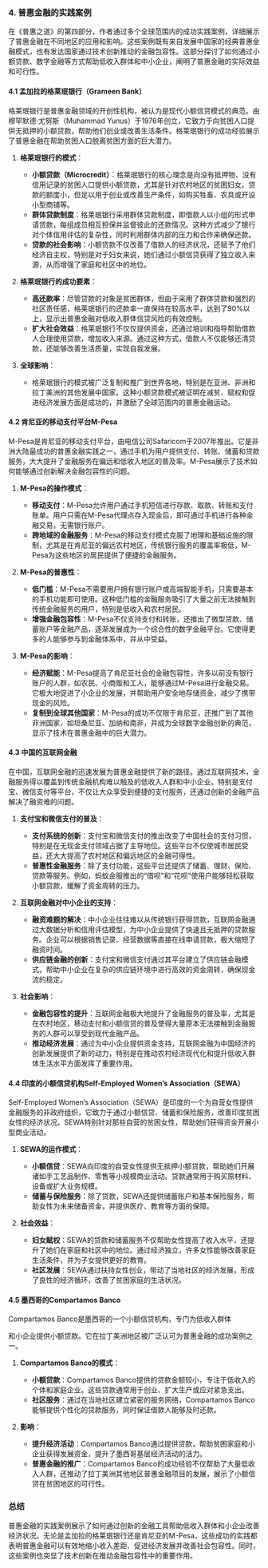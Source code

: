 ### 4. **普惠金融的实践案例**

在《普惠之道》的第四部分，作者通过多个全球范围内的成功实践案例，详细展示了普惠金融在不同地区的应用和影响。这些案例既有来自发展中国家的经典普惠金融模式，也有发达国家通过技术创新推动的金融包容性。这部分探讨了如何通过小额贷款、数字金融等方式帮助低收入群体和中小企业，阐明了普惠金融的实际效益和可行性。

#### 4.1 **孟加拉的格莱珉银行（Grameen Bank）**

格莱珉银行是普惠金融领域的开创性机构，被认为是现代小额信贷模式的典范。由穆罕默德·尤努斯（Muhammad Yunus）于1976年创立，它致力于向贫困人口提供无抵押的小额贷款，帮助他们创业或改善生活条件。格莱珉银行的成功经验展示了普惠金融在帮助贫困人口脱离贫困方面的巨大潜力。

1. **格莱珉银行的模式**：
   - **小额贷款（Microcredit）**：格莱珉银行的核心理念是向没有抵押物、没有信用记录的贫困人口提供小额贷款，尤其是针对农村地区的贫困妇女。贷款的额度小，但足以用于创业或改善生产条件，如购买牲畜、农具或开设小型商铺等。
   - **群体贷款制度**：格莱珉银行采用群体贷款制度，即借款人以小组的形式申请贷款，每组成员相互担保并监督彼此的还款情况。这种方式减少了银行对个体信用评估的复杂性，同时利用群体内部的压力和合作来确保还款。
   - **贷款的社会影响**：小额贷款不仅改善了借款人的经济状况，还赋予了他们经济自主权，特别是对于妇女来说，她们通过小额信贷获得了独立收入来源，从而增强了家庭和社区中的地位。

2. **格莱珉银行的成功要素**：
   - **高还款率**：尽管贷款的对象是贫困群体，但由于采用了群体贷款和强烈的社区责任感，格莱珉银行的还款率一直保持在较高水平，达到了90%以上，显示出普惠金融对低收入群体信贷风险的有效控制。
   - **扩大社会效益**：格莱珉银行不仅仅提供资金，还通过培训和指导帮助借款人合理使用贷款，增加收入来源。通过这种方式，借款人不仅能够还清贷款，还能够改善生活质量，实现自我发展。

3. **全球影响**：
   - 格莱珉银行的模式被广泛复制和推广到世界各地，特别是在亚洲、非洲和拉丁美洲的其他发展中国家。这种小额贷款模式被证明在减贫、赋权和促进经济发展方面是成功的，并激励了全球范围内的普惠金融运动。

#### 4.2 **肯尼亚的移动支付平台M-Pesa**

M-Pesa是肯尼亚的移动支付平台，由电信公司Safaricom于2007年推出。它是非洲大陆最成功的普惠金融实践之一，通过手机为用户提供支付、转账、储蓄和贷款服务，大大提升了金融服务在偏远和低收入地区的普及率。M-Pesa展示了技术如何能够通过创新解决金融包容性的问题。

1. **M-Pesa的操作模式**：
   - **移动支付**：M-Pesa允许用户通过手机短信进行存款、取款、转账和支付账单。用户只需在M-Pesa代理点存入现金后，即可通过手机进行各种金融交易，无需银行账户。
   - **跨地域的金融服务**：M-Pesa的移动支付模式克服了地理和基础设施的限制，尤其是在肯尼亚的偏远农村地区，传统银行服务的覆盖率极低，M-Pesa为这些地区的居民提供了便捷的金融服务。
   
2. **M-Pesa的普惠性**：
   - **低门槛**：M-Pesa不需要用户拥有银行账户或高端智能手机，只需要基本的手机功能即可使用。这种低门槛的金融服务吸引了大量之前无法接触到传统金融服务的用户，特别是低收入和农村居民。
   - **增强金融包容性**：M-Pesa不仅支持支付和转账，还推出了微型贷款、储蓄账户等金融产品，逐渐发展成为一个综合性的数字金融平台。它使得更多的人能够参与到金融体系中，并从中受益。

3. **M-Pesa的影响**：
   - **经济赋能**：M-Pesa提高了肯尼亚社会的金融包容性，许多以前没有银行账户的人群，如农民、小商贩和工人，能够通过M-Pesa进行金融交易。它极大地促进了小企业的发展，并帮助用户安全地存储资金，减少了携带现金的风险。
   - **复制到全球其他国家**：M-Pesa的成功不仅限于肯尼亚，还推广到了其他非洲国家，如坦桑尼亚、加纳和南非，并成为全球数字金融创新的典范，显示了技术在普惠金融中的巨大潜力。

#### 4.3 **中国的互联网金融**

在中国，互联网金融的迅速发展为普惠金融提供了新的路径。通过互联网技术，金融服务得以覆盖到传统金融机构难以触及的低收入人群和中小企业。特别是支付宝、微信支付等平台，不仅让大众享受到便捷的支付服务，还通过创新的金融产品解决了融资难的问题。

1. **支付宝和微信支付的普及**：
   - **支付系统的创新**：支付宝和微信支付的推出改变了中国社会的支付习惯，特别是在无现金支付领域占据了主导地位。这些平台不仅使城市居民受益，还大大提高了农村地区和偏远地区的金融可得性。
   - **普惠性金融服务**：除了支付功能，这些平台还提供了储蓄、理财、保险、贷款等服务。例如，蚂蚁金服推出的“借呗”和“花呗”使用户能够轻松获取小额贷款，缓解了资金周转的压力。

2. **互联网金融对中小企业的支持**：
   - **融资难题的解决**：中小企业往往难以从传统银行获得贷款，互联网金融通过大数据分析和信用评估模型，为中小企业提供了快速且无抵押的贷款服务。企业可以根据销售记录、经营数据等直接在线申请贷款，极大缩短了融资时间。
   - **供应链金融的创新**：支付宝和微信支付通过其平台建立了供应链金融模式，帮助中小企业在复杂的供应链环境中进行高效的资金周转，确保现金流的稳定。

3. **社会影响**：
   - **金融包容性的提升**：互联网金融极大地提升了金融服务的普及率，尤其是在农村地区，移动支付和小额信贷的普及使得大量原本无法接触到金融服务的人群可以享受到现代金融产品。
   - **推动经济发展**：通过为中小企业提供资金支持，互联网金融为中国经济的创新发展提供了新的动力，特别是在推动农村经济现代化和提升低收入群体生活水平方面发挥了重要作用。

#### 4.4 **印度的小额信贷机构Self-Employed Women’s Association（SEWA）**

Self-Employed Women’s Association（SEWA）是印度的一个为自营女性提供金融服务的非政府组织，它致力于通过小额信贷、储蓄和保险服务，改善印度贫困女性的经济状况。SEWA特别针对那些自营的贫困女性，帮助她们获得资金开展小型商业活动。

1. **SEWA的运作模式**：
   - **小额信贷**：SEWA向印度的自营女性提供无抵押小额贷款，帮助她们开展诸如手工艺品制作、零售等小规模商业活动。贷款通常用于购买原材料、设备或扩大业务规模。
   - **储蓄与保险服务**：除了贷款，SEWA还提供储蓄账户和基本保险服务，帮助女性为未来储备资金，并提供医疗、教育等方面的保障。

2. **社会效益**：
   - **妇女赋权**：SEWA的贷款和储蓄服务不仅帮助女性提高了收入水平，还提升了她们在家庭和社区中的地位。通过经济独立，许多女性能够改善家庭生活条件，并为子女提供更好的教育。
   - **社区发展**：SEWA通过扶持女性创业，带动了当地社区的经济发展，形成了良性的经济循环，改善了贫困家庭的生活状况。

#### 4.5 **墨西哥的Compartamos Banco**

Compartamos Banco是墨西哥的一个小额信贷机构，专门为低收入群体

和小企业提供小额贷款。它在拉丁美洲地区被广泛认可为普惠金融的成功案例之一。

1. **Compartamos Banco的模式**：
   - **小额贷款**：Compartamos Banco提供的贷款金额较小，专注于低收入的个体和家庭企业。这些贷款通常用于创业、扩大生产或应对紧急支出。
   - **社区服务**：通过在当地社区建立紧密的服务网络，Compartamos Banco能够提供个性化的贷款服务，同时保证借款人能够及时还款。

2. **影响**：
   - **提升经济活动**：Compartamos Banco通过提供贷款，帮助贫困家庭和小企业获得发展资金，提升了墨西哥基层经济活动的活力。
   - **普惠金融的推广**：Compartamos Banco的成功经验不仅帮助了大量低收入人群，还推动了拉丁美洲其他地区普惠金融项目的发展，展示了小额信贷在贫困地区的可行性。

### 总结

普惠金融的实践案例展示了如何通过创新的金融工具帮助低收入群体和小企业改善经济状况。无论是孟加拉的格莱珉银行还是肯尼亚的M-Pesa，这些成功的实践都表明普惠金融可以有效地缩小收入差距、促进经济发展并改善社会包容性。同时，这些案例也突显了技术创新在推动金融包容性中的重要作用。